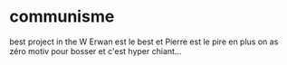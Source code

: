 # communisme
best project in the W
Erwan est le best et Pierre est le pire en plus on as zéro motiv pour bosser et c'est hyper chiant...
